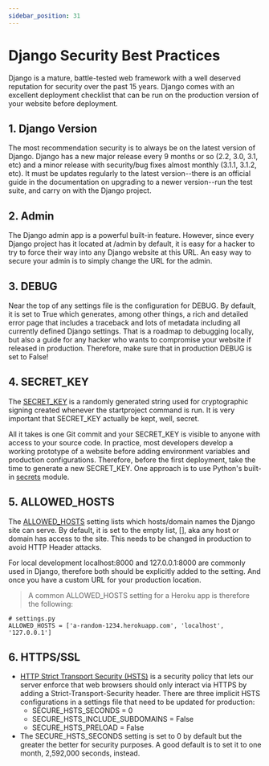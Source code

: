 ```yaml
---
sidebar_position: 31
---
```


# Django Security Best Practices 

Django is a mature, battle-tested web framework with a well deserved reputation for security over the past 15 years. Django comes with an excellent deployment checklist that can be run on the production version of your website before deployment.

## 1. Django Version

The most recommendation security is to always be on the latest version of Django. Django has a new major release every 9 months or so (2.2, 3.0, 3.1, etc) and a minor release with security/bug fixes almost monthly (3.1.1, 3.1.2, etc). It must be updates regularly to the latest version--there is an official guide in the documentation on upgrading to a newer version--run the test suite, and carry on with the Django project.

## 2. Admin

The Django admin app is a powerful built-in feature. However, since every Django project has it located at /admin by default, it is easy for a hacker to try to force their way into any Django website at this URL. An easy way to secure your admin is to simply change the URL for the admin. 

## 3. DEBUG

Near the top of any settings file is the configuration for DEBUG. By default, it is set to True which generates, among other things, a rich and detailed error page that includes a traceback and lots of metadata including all currently defined Django settings. That is a roadmap to debugging locally, but also a guide for any hacker who wants to compromise your website if released in production. Therefore, make sure that in production DEBUG is set to False!

## 4. SECRET_KEY

The [SECRET_KEY](https://docs.djangoproject.com/en/dev/ref/settings/#std:setting-SECRET_KEY) is a randomly generated string used for cryptographic signing created whenever the startproject command is run. It is very important that SECRET_KEY actually be kept, well, secret.

All it takes is one Git commit and your SECRET_KEY is visible to anyone with access to your source code. In practice, most developers develop a working prototype of a website before adding environment variables and production configurations. Therefore, before the first deployment, take the time to generate a new SECRET_KEY. One approach is to use Python's built-in [secrets](https://docs.python.org/3/library/secrets.html) module.

## 5. ALLOWED_HOSTS

The [ALLOWED_HOSTS](https://docs.djangoproject.com/en/dev/ref/settings/#allowed-hosts) setting lists which hosts/domain names the Django site can serve. By default, it is set to the empty list, [], aka any host or domain has access to the site. This needs to be changed in production to avoid HTTP Header attacks.

For local development localhost:8000 and 127.0.0.1:8000 are commonly used in Django, therefore both should be explicitly added to the setting. And once you have a custom URL for your production location.
>A common ALLOWED_HOSTS setting for a Heroku app is therefore the following:

    # settings.py
    ALLOWED_HOSTS = ['a-random-1234.herokuapp.com', 'localhost', '127.0.0.1'] 

## 6. HTTPS/SSL
-  [HTTP Strict Transport Security (HSTS)](https://en.wikipedia.org/wiki/HTTP_Strict_Transport_Security) is a security policy that lets our server enforce that web browsers should only interact via HTTPS by adding a Strict-Transport-Security header. There are three implicit HSTS configurations in a settings file that need to be updated for production:
    - SECURE_HSTS_SECONDS = 0
    - SECURE_HSTS_INCLUDE_SUBDOMAINS = False
    - SECURE_HSTS_PRELOAD = False
- The SECURE_HSTS_SECONDS setting is set to 0 by default but the greater the better for security purposes. A good default is to set it to one month, 2,592,000 seconds, instead.